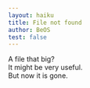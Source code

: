 ```yaml
---
layout: haiku
title: File not found
author: BeOS
test: false
---
```

A file that big?<br>
It might be very useful.<br>
But now it is gone.<br>
